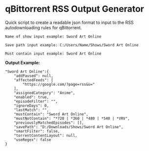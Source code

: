 # qBittorrent RSS Output Generator
 Quick script to create a readable json format to input to the RSS autodownloading rules for qBittorrent.
```
Name of show input example: Sword Art Online

Save path input example: C:/Users/Name/Shows/Sword Art Online

Must contain input example: Sword Art Online
```

**Output Example:**

```
"Sword Art Online":{
    "addPaused": null,
    "affectedFeeds": [
        "https://google.com/?page=rss&u="
    ],
    "assignedCategory": "Anime",
    "enabled": true,
    "episodeFilter": "",
    "ignoreDays": 0,
    "lastMatch": "",
    "mustContain": "Sword Art Online",
    "mustNotContain": "*720 | *360 | *480 | *540 | *VRV",
    "previouslyMatchedEpisodes": [],
    "savePath": "D:/Downloads/Shows/Sword Art Online",
    "smartFilter": false,
    "torrentContentLayout": null,
    "useRegex": false
}
```
